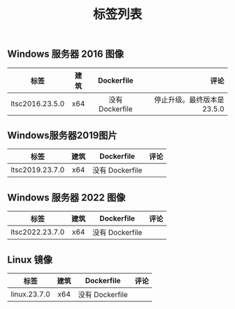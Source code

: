 ﻿---
title: 标签列表
second_title: Aspose.Cells Cloud Documen
type: docs
url: /zh/docker/tag-list/
description: 支持的平台
weight: 30
---
## Windows 服务器 2016 图像 ##

标签 |建筑| Dockerfile |评论
---|:--:|:--:|---:
ltsc2016.23.5.0 | x64 |没有 Dockerfile |停止升级。最终版本是23.5.0


##  Windows服务器2019图片 ##

标签 |建筑| Dockerfile |评论
---|:--:|:--:|---:
ltsc2019.23.7.0 | x64 |没有 Dockerfile |

##  Windows 服务器 2022 图像 ##

标签 |建筑| Dockerfile |评论
---|:--:|:--:|---:
ltsc2022.23.7.0 | x64 |没有 Dockerfile |

##  Linux 镜像 ##

标签 |建筑| Dockerfile |评论
---|:--:|:--:|---:
linux.23.7.0 | x64 |没有 Dockerfile |
